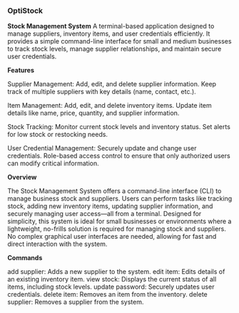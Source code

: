 ### OptiStock

**Stock Management System**
A terminal-based application designed to manage suppliers, inventory items, and user credentials efficiently. It provides a simple command-line interface for small and medium businesses to track stock levels, manage supplier relationships, and maintain secure user credentials.

**Features**

Supplier Management:
Add, edit, and delete supplier information.
Keep track of multiple suppliers with key details (name, contact, etc.).

Item Management:
Add, edit, and delete inventory items.
Update item details like name, price, quantity, and supplier information.

Stock Tracking:
Monitor current stock levels and inventory status.
Set alerts for low stock or restocking needs.

User Credential Management:
Securely update and change user credentials.
Role-based access control to ensure that only authorized users can modify critical information.

**Overview**

The Stock Management System offers a command-line interface (CLI) to manage business stock and suppliers. Users can perform tasks like tracking stock, adding new inventory items, updating supplier information, and securely managing user access—all from a terminal.
Designed for simplicity, this system is ideal for small businesses or environments where a lightweight, no-frills solution is required for managing stock and suppliers. No complex graphical user interfaces are needed, allowing for fast and direct interaction with the system.

**Commands**

add supplier: Adds a new supplier to the system.
edit item: Edits details of an existing inventory item.
view stock: Displays the current status of all items, including stock levels.
update password: Securely updates user credentials.
delete item: Removes an item from the inventory.
delete supplier: Removes a supplier from the system.
